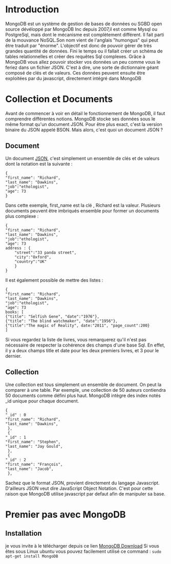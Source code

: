 # Introduction	
MongoDB est un système de gestion de bases de données ou SGBD open source dévéloppé par MongoDB Inc depuis 2007,il est comme Mysql ou PostgreSql, mais dont le mécanisme est complètement différent.
Il fait parti de la mouvance NoSQL.Son nom vient de l'anglais "humongus" qui peut être traduit par "énorme". L'objectif est donc de pouvoir gérer de très grandes quantité de données.
Fini le temps ou il fallait créer un schéma de tables relationnelles et créer des requêtes Sql complexes. Grâce à MongoDB vous allez pouvoir stocker vos données un peu comme vous le feriez dans un fichier JSON. C'est à dire, une sorte de dictionnaire géant composé de clés et de valeurs. Ces données peuvent ensuite être exploitées par du javascript, directement intégré dans MongoDB  

# Collection et Documents
Avant de commencer à voir en détail le fonctionnement de MongoDB, il faut comprendre différentes notions. MongoDB stocke ses données sous le même format qu'un document JSON. Pour être plus exact, c'est la version binaire du JSON appelé BSON. Mais alors, c'est quoi un document JSON ?

## Document 
Un document [JSON](https://fr.wikipedia.org/wiki/JavaScript_Object_Notation), c'est simplement un ensemble de clés et de valeurs dont la notation est la suivante :
```
{
"first_name": "Richard",
"last_name": "Dawkins",
"job":"ethologist",
"age": 73
}
```
Dans cette exemple, first_name est la clé , Richard est la valeur.
Plusieurs documents peuvent être imbriqués ensemble pour former un documents plus complexe :
```
{
"first_name": "Richard",
"last_name": "Dawkins",
"job":"ethologist",
"age": 73   
address : {
    "street":"33 panda street",
    "city":"Oxford",
    "country":"UK"
    }
}
```
Il est également possible de mettre des listes :
```
{
"first_name": "Richard",
"last_name": "Dawkins",
"job":"ethologist",
"age": 73   
books: [
{"title": "Selfish Gene", "date":"1976"},
{"title": "The blind watchmaker", "date":"1956"},
{"title":"The magic of Reality", date:"2011", "page_count":200}
]
```
Si vous regardez la liste de livres, vous remarquerez qu'il n'est pas nécessaire de respecter la cohérence des champs d'une base Sql. En effet, il y a deux champs title et date pour les deux premiers livres, et 3 pour le dernier.


## Collection

Une collection est tous simplement un ensemble de document. On peut la comparer à une table. Par exemple, une collection de 50 auteurs contiendra 50 documents comme défini plus haut. MongoDB intègre des index notés _id unique pour chaque document.
```
{
"_id" : 0
"first_name": "Richard",
"last_name": "Dawkins",
 },
 {
"_id" : 1
"first_name": "Stephen",
"last_name": "Jay Gould",
 },
 {
"_id" : 2
"first_name": "François",
"last_name": "Jacob",
 },
 ```
Sachez que le format JSON, provient directement du langage Javascript. D'ailleurs JSON veut dire JavaScript Object Notation. C'est pour cette raison que MongoDB utilise javascript par defaut afin de manipuler sa base.

# Premier pas avec MongoDB
## Installation
je vous invite à le télécharger depuis ce lien [MongoDB Download](https://pages.github.com/)
Si vous êtes sous Linux ubuntu vous pouvez facilement utilisé ce command : 
```sudo apt-get install MongoDB```
